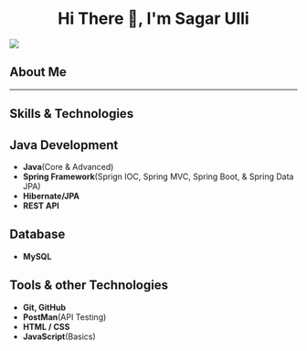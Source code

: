 ## <h1 align="center">Hi There 👋, I'm Sagar Ulli</h1>
  ![](https://komarev.com/ghpvc/?username=SagarUlli&color=blue)
## About Me
-------------------------------------------------------------------------
## Skills & Technologies
## Java Development
- **Java**(Core & Advanced)
- **Spring Framework**(Sprign IOC, Spring MVC, Spring Boot, & Spring Data JPA)
- **Hibernate/JPA**
- **REST API**

## Database
- **MySQL**

## Tools & other Technologies
- **Git, GitHub**
- **PostMan**(API Testing)
- **HTML / CSS**
- **JavaScript**(Basics)
